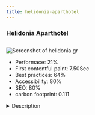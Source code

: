 ```yaml
---
title: helidonia-aparthotel
---
```


<div style="height: 3rem">
  <a href="http://www.helidonia.gr"><h3>Helidonia Aparthotel</h3></a>
</div>
<img loading="lazy" src="/images/thumbs/helidonia.gr.jpg" alt="Screenshot of helidonia.gr" />
<ul>
  <li>Performace: 21%</li>
  <li>
    First contentful paint:
    7.50Sec
  </li>
  <li>Best practices: 64%</li>
  <li>Accessibility: 80%</li>
  <li>SEO: 80%</li>
  <li>carbon footprint: 0.111</li>
</ul>
<details>
  <summary>Description</summary>
  <p>HELIDONIA Aparthotel is located near Loutra Killinis, Greek. It is very quietly located on a hill and surrounded by a green, Mediterranean landscape with heavenly panoramic views of the Ionian Sea as well as the islands of Zakynthos and Kefalonia. They wanted me to build this nice responsive Joomla Website.Build with Joomla 3.8 and the JYAML-Framework. Customized Holidaycheck Reviews-Widget and Phocagalery-View with jQuery. Using Breezingforms for the Forms.</p>
</details>


